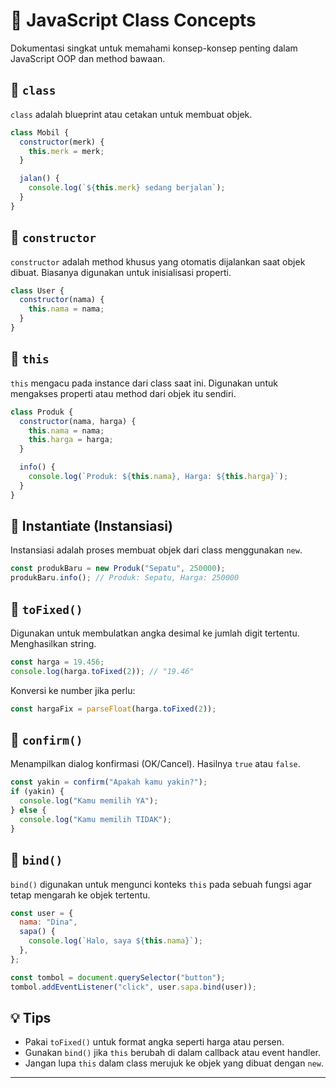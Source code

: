 # 📘 JavaScript Class Concepts

Dokumentasi singkat untuk memahami konsep-konsep penting dalam JavaScript OOP dan method bawaan.

## 🔹 `class`

`class` adalah blueprint atau cetakan untuk membuat objek.

```js
class Mobil {
  constructor(merk) {
    this.merk = merk;
  }

  jalan() {
    console.log(`${this.merk} sedang berjalan`);
  }
}
```

## 🔹 `constructor`

`constructor` adalah method khusus yang otomatis dijalankan saat objek dibuat. Biasanya digunakan untuk inisialisasi properti.

```js
class User {
  constructor(nama) {
    this.nama = nama;
  }
}
```

## 🔹 `this`

`this` mengacu pada instance dari class saat ini. Digunakan untuk mengakses properti atau method dari objek itu sendiri.

```js
class Produk {
  constructor(nama, harga) {
    this.nama = nama;
    this.harga = harga;
  }

  info() {
    console.log(`Produk: ${this.nama}, Harga: ${this.harga}`);
  }
}
```

## 🔹 Instantiate (Instansiasi)

Instansiasi adalah proses membuat objek dari class menggunakan `new`.

```js
const produkBaru = new Produk("Sepatu", 250000);
produkBaru.info(); // Produk: Sepatu, Harga: 250000
```

## 🔹 `toFixed()`

Digunakan untuk membulatkan angka desimal ke jumlah digit tertentu. Menghasilkan string.

```js
const harga = 19.456;
console.log(harga.toFixed(2)); // "19.46"
```

Konversi ke number jika perlu:

```js
const hargaFix = parseFloat(harga.toFixed(2));
```

## 🔹 `confirm()`

Menampilkan dialog konfirmasi (OK/Cancel). Hasilnya `true` atau `false`.

```js
const yakin = confirm("Apakah kamu yakin?");
if (yakin) {
  console.log("Kamu memilih YA");
} else {
  console.log("Kamu memilih TIDAK");
}
```

## 🔹 `bind()`

`bind()` digunakan untuk mengunci konteks `this` pada sebuah fungsi agar tetap mengarah ke objek tertentu.

```js
const user = {
  nama: "Dina",
  sapa() {
    console.log(`Halo, saya ${this.nama}`);
  },
};

const tombol = document.querySelector("button");
tombol.addEventListener("click", user.sapa.bind(user));
```

## 💡 Tips

- Pakai `toFixed()` untuk format angka seperti harga atau persen.
- Gunakan `bind()` jika `this` berubah di dalam callback atau event handler.
- Jangan lupa `this` dalam class merujuk ke objek yang dibuat dengan `new`.

---
